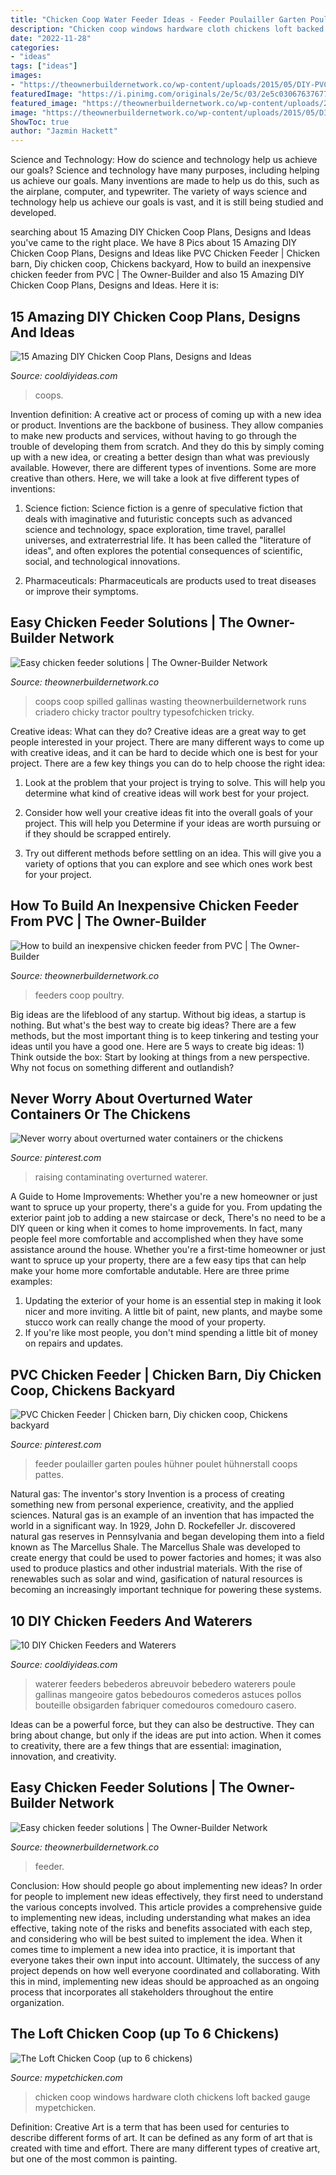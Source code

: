 ```yaml
---
title: "Chicken Coop Water Feeder Ideas - Feeder Poulailler Garten Poules Hühner Poulet Hühnerstall Coops Pattes"
description: "Chicken coop windows hardware cloth chickens loft backed gauge mypetchicken"
date: "2022-11-28"
categories:
- "ideas"
tags: ["ideas"]
images:
- "https://theownerbuildernetwork.co/wp-content/uploads/2015/05/DIY-PVC-Chicken-Feeder-04.jpg"
featuredImage: "https://i.pinimg.com/originals/2e/5c/03/2e5c03067637677e2adab1727ef72c12.jpg"
featured_image: "https://theownerbuildernetwork.co/wp-content/uploads/2015/12/Easy-Chicken-Feeder-Ideas-04.jpg"
image: "https://theownerbuildernetwork.co/wp-content/uploads/2015/05/DIY-PVC-Chicken-Feeder-04.jpg"
ShowToc: true
author: "Jazmin Hackett"
---
```



Science and Technology: How do science and technology help us achieve our goals?
Science and technology have many purposes, including helping us achieve our goals. Many inventions are made to help us do this, such as the airplane, computer, and typewriter. The variety of ways science and technology help us achieve our goals is vast, and it is still being studied and developed.

	

		
searching about 15 Amazing DIY Chicken Coop Plans, Designs and Ideas you've came to the right place. We have 8 Pics about 15 Amazing DIY Chicken Coop Plans, Designs and Ideas like PVC Chicken Feeder | Chicken barn, Diy chicken coop, Chickens backyard, How to build an inexpensive chicken feeder from PVC | The Owner-Builder and also 15 Amazing DIY Chicken Coop Plans, Designs and Ideas. Here it is:
		
    
## 15 Amazing DIY Chicken Coop Plans, Designs And Ideas

<img loading=lazy src="https://cooldiyideas.com/wp-content/uploads/2015/08/Mobile-Chicken-House.jpg" onerror="this.onerror=null;this.src='https://tse1.mm.bing.net/th?id=OIP.1_JCemOcDl-aM3gpx4qYZwHaFj&amp;pid=15.1';" alt="15 Amazing DIY Chicken Coop Plans, Designs and Ideas">

_Source: cooldiyideas.com_

>coops. 

	

Invention definition: A creative act or process of coming up with a new idea or product.
Inventions are the backbone of business. They allow companies to make new products and services, without having to go through the trouble of developing them from scratch. And they do this by simply coming up with a new idea, or creating a better design than what was previously available.
However, there are different types of inventions. Some are more creative than others. Here, we will take a look at five different types of inventions:

1) Science fiction: Science fiction is a genre of speculative fiction that deals with imaginative and futuristic concepts such as advanced science and technology, space exploration, time travel, parallel universes, and extraterrestrial life. It has been called the "literature of ideas", and often explores the potential consequences of scientific, social, and technological innovations.

2) Pharmaceuticals: Pharmaceuticals are products used to treat diseases or improve their symptoms.

    
## Easy Chicken Feeder Solutions | The Owner-Builder Network

<img loading=lazy src="https://theownerbuildernetwork.co/wp-content/uploads/2015/12/Easy-Chicken-Feeder-Ideas-04.jpg" onerror="this.onerror=null;this.src='https://tse1.mm.bing.net/th?id=OIP.N1Z3ipG5mNzHq42peZIY6QHaLG&amp;pid=15.1';" alt="Easy chicken feeder solutions | The Owner-Builder Network">

_Source: theownerbuildernetwork.co_

>coops coop spilled gallinas wasting theownerbuildernetwork runs criadero chicky tractor poultry typesofchicken tricky. 

	

Creative ideas: What can they do?
Creative ideas are a great way to get people interested in your project. There are many different ways to come up with creative ideas, and it can be hard to decide which one is best for your project. There are a few key things you can do to help choose the right idea:
1. Look at the problem that your project is trying to solve. This will help you determine what kind of creative ideas will work best for your project.

2. Consider how well your creative ideas fit into the overall goals of your project. This will help you Determine if your ideas are worth pursuing or if they should be scrapped entirely.

3. Try out different methods before settling on an idea. This will give you a variety of options that you can explore and see which ones work best for your project.


    
## How To Build An Inexpensive Chicken Feeder From PVC | The Owner-Builder

<img loading=lazy src="https://theownerbuildernetwork.co/wp-content/uploads/2015/05/DIY-PVC-Chicken-Feeder-04.jpg" onerror="this.onerror=null;this.src='https://tse3.mm.bing.net/th?id=OIP.wwLPcQzhSX1wN-Wb3YSoFQHaLJ&amp;pid=15.1';" alt="How to build an inexpensive chicken feeder from PVC | The Owner-Builder">

_Source: theownerbuildernetwork.co_

>feeders coop poultry. 

	

Big ideas are the lifeblood of any startup. Without big ideas, a startup is nothing. But what's the best way to create big ideas? There are a few methods, but the most important thing is to keep tinkering and testing your ideas until you have a good one. Here are 5 ways to create big ideas: 1) Think outside the box: Start by looking at things from a new perspective. Why not focus on something different and outlandish?

    
## Never Worry About Overturned Water Containers Or The Chickens

<img loading=lazy src="https://i.pinimg.com/originals/2e/5c/03/2e5c03067637677e2adab1727ef72c12.jpg" onerror="this.onerror=null;this.src='https://tse3.mm.bing.net/th?id=OIP.IGBVSU81_cSG8L2m5NPMOgHaP3&amp;pid=15.1';" alt="Never worry about overturned water containers or the chickens">

_Source: pinterest.com_

>raising contaminating overturned waterer. 

	

A Guide to Home Improvements: Whether you're a new homeowner or just want to spruce up your property, there's a guide for you. From updating the exterior paint job to adding a new staircase or deck,
There's no need to be a DIY queen or king when it comes to home improvements. In fact, many people feel more comfortable and accomplished when they have some assistance around the house. Whether you're a first-time homeowner or just want to spruce up your property, there are a few easy tips that can help make your home more comfortable andutable. Here are three prime examples: 
1) Updating the exterior of your home is an essential step in making it look nicer and more inviting. A little bit of paint, new plants, and maybe some stucco work can really change the mood of your property. 
2) If you're like most people, you don't mind spending a little bit of money on repairs and updates.

    
## PVC Chicken Feeder | Chicken Barn, Diy Chicken Coop, Chickens Backyard

<img loading=lazy src="https://i.pinimg.com/736x/80/82/5f/80825f2f9c3ac18a71351002916b18f0.jpg" onerror="this.onerror=null;this.src='https://tse3.mm.bing.net/th?id=OIP.qD3E0zrYVB8tmgDkd6JUTgHaJ3&amp;pid=15.1';" alt="PVC Chicken Feeder | Chicken barn, Diy chicken coop, Chickens backyard">

_Source: pinterest.com_

>feeder poulailler garten poules hühner poulet hühnerstall coops pattes. 

	

Natural gas: The inventor's story
Invention is a process of creating something new from personal experience, creativity, and the applied sciences. Natural gas is an example of an invention that has impacted the world in a significant way. In 1929, John D. Rockefeller Jr. discovered natural gas reserves in Pennsylvania and began developing them into a field known as The Marcellus Shale. The Marcellus Shale was developed to create energy that could be used to power factories and homes; it was also used to produce plastics and other industrial materials. With the rise of renewables such as solar and wind, gasification of natural resources is becoming an increasingly important technique for powering these systems.

    
## 10 DIY Chicken Feeders And Waterers

<img loading=lazy src="http://cooldiyideas.com/wp-content/uploads/2015/08/Reuse-old-plastic-bottles-as-a-chicken-waterer.jpg" onerror="this.onerror=null;this.src='https://tse2.mm.bing.net/th?id=OIP.pvKnL6m3ALVfBwZ5lYeFUAAAAA&amp;pid=15.1';" alt="10 DIY Chicken Feeders and Waterers">

_Source: cooldiyideas.com_

>waterer feeders bebederos abreuvoir bebedero waterers poule gallinas mangeoire gatos bebedouros comederos astuces pollos bouteille obsigarden fabriquer comedouros comedouro casero. 

	

Ideas can be a powerful force, but they can also be destructive. They can bring about change, but only if the ideas are put into action. When it comes to creativity, there are a few things that are essential: imagination, innovation, and creativity.

    
## Easy Chicken Feeder Solutions | The Owner-Builder Network

<img loading=lazy src="https://theownerbuildernetwork.co/wp-content/uploads/2015/12/Easy-Chicken-Feeder-Ideas-03.jpg" onerror="this.onerror=null;this.src='https://tse2.mm.bing.net/th?id=OIP.x2zSdIl2kP6OyOehj8yMeQHaJ4&amp;pid=15.1';" alt="Easy chicken feeder solutions | The Owner-Builder Network">

_Source: theownerbuildernetwork.co_

>feeder. 

	

Conclusion: How should people go about implementing new ideas?
In order for people to implement new ideas effectively, they first need to understand the various concepts involved. This article provides a comprehensive guide to implementing new ideas, including understanding what makes an idea effective, taking note of the risks and benefits associated with each step, and considering who will be best suited to implement the idea.
When it comes time to implement a new idea into practice, it is important that everyone takes their own input into account. Ultimately, the success of any project depends on how well everyone coordinated and collaborating. With this in mind, implementing new ideas should be approached as an ongoing process that incorporates all stakeholders throughout the entire organization.

    
## The Loft Chicken Coop (up To 6 Chickens)

<img loading=lazy src="https://www.mypetchicken.com/images/product_images/Popup/MPC-125.jpg" onerror="this.onerror=null;this.src='https://tse4.mm.bing.net/th?id=OIP.VnylOCdR_FL3Cteh8DxT9wHaFj&amp;pid=15.1';" alt="The Loft Chicken Coop (up to 6 chickens)">

_Source: mypetchicken.com_

>chicken coop windows hardware cloth chickens loft backed gauge mypetchicken. 

	

Definition:
Creative Art is a term that has been used for centuries to describe different forms of art. It can be defined as any form of art that is created with time and effort. There are many different types of creative art, but one of the most common is painting.

